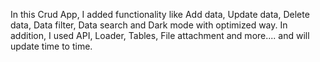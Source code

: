 In this Crud App, I added functionality like Add data, Update data, Delete data, Data filter, Data search and Dark mode with optimized way.
In addition, I used API, Loader, Tables, File attachment and more.... and will update time to time.
